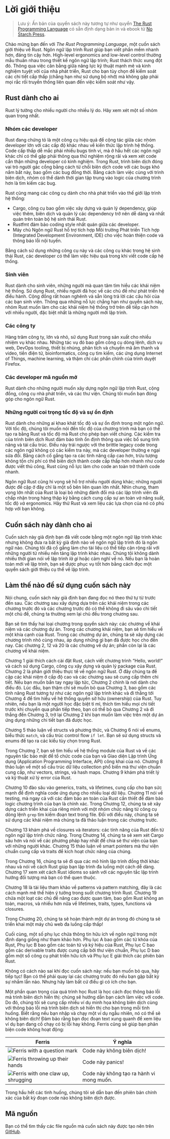 # Lời giới thiệu

> Lưu ý: Ấn bản của quyển sách này tương tự như quyển [The Rust Programming
> Language][nsprust] có sẵn định dạng bản in và ebook từ [No Starch
> Press][nsp].

[nsprust]: https://nostarch.com/rust
[nsp]: https://nostarch.com/

Chào mừng bạn đến với *The Rust Programming Language*, một cuốn sách giới thiệu về Rust.
Ngôn ngữ lập trình Rust giúp bạn viết phần mềm nhanh hơn, đáng tin cậy hơn.
High-level ergonomics and low-level control thường mẫu thuân nhau trong thiết kế ngôn
ngữ lập trình; Rust thách thức xung đột đó. Thông qua việc cân bằng giữa năng lực kỹ thuật
mạnh mẽ và kinh nghiệm tuyệt vời của nhà phát triển, Rust cho bạn tùy chọn để kiểm soát
các chi tiết cấp thấp (chẳng hạn như sử dụng bộ nhớ) mà không gặp phải mọi rắc rối
truyền thống liên quan đến việc kiểm soát như vậy.

## Rust dành cho ai

Rust lý tưởng cho nhiều người cho nhiều lý do. 
Hãy xem xét một số nhóm quan trọng nhất.

### Nhóm các developer

Rust đang chứng tỏ là một công cụ hiệu quả để cộng tác giữa các nhóm developer lớn
với các cấp độ khác nhau về kiến thức lập trình hệ thống. Code cấp thấp dễ mắc phải
nhiều bugs tinh vi, mà ở hầu hết các ngôn ngữ khác chỉ có thể gặp phải thông qua thử nghiệm
rộng rãi và xem xét code cẩn thận những developer có kinh nghiệm. Trong Rust, trình biên dịch
đóng vai trò người gác cổng bằng cách từ chối biên dịch code với các bugs khó nắm bắt này,
bao gồm các bug đồng thời. Bằng cách làm việc cùng với trình biên dịch, nhóm có thể dành thời
gian tập trung vào logic của chương trình hơn là tìm kiếm các bug.

Rust cũng mang các công cụ dành cho nhà phát triển vào thế giới lập trình hệ thống:

* Cargo, công cụ bao gồm việc xây dựng và quản lý dependency, giúp việc thêm, biên dịch và
  quản lý các dependency trở nên dễ dàng và nhất quán trên toàn bộ hệ sinh thái Rust.
* Rustfmt đảm bảo coding style nhất quán giữa các developer.
* Máy chủ Ngôn ngữ Rust hỗ trợ tích hợp Môi trường Phát triển Tích hợp (Integrated Development
  Environment, IDE) cho việc hoàn thiện code và thông báo lỗi nội tuyến.

Bằng cách sử dụng những công cụ này và các công cụ khác trong hệ sinh thái Rust, các developer
có thể làm việc hiệu quả trong khi viết code cấp hệ thống.

### Sinh viên

Rust dành cho sinh viên, những người mà quan tâm tìm hiểu các khái niệm hệ thống. Sử dụng Rust,
nhiều người đã học về các chủ đề như phát triển hệ điều hành. Cộng đồng rất hoan nghênh và sẵn
lòng trả lời các câu hỏi của các bạn sinh viên. Thông qua những nỗ lực chẳng hạn như quyển sách
này, nhóm Rust muốn làm cho các khái niệm hệ thống trở trên dễ tiếp cận hơn với nhiều người,
đặc biệt nhất là những người mới lập trình.

### Các công ty

Hàng trăm công ty, lớn và nhỏ, sử dụng Rust trong sản xuất cho nhiều nhiệm vụ khác nhau.
Những tác vụ đó bao gồm công cụ dòng lệnh, dịch vụ web, DevOps tooling, thiết bị nhúng,
phân tích và chuyển mã âm thanh và video, tiền điện tử, bioinformatics, công cụ tìm kiếm,
các ứng dụng Internet of Things, machine learning, và thậm chí các phần chính của trình
duyệt Firefox.

### Các developer mã nguồn mở

Rust dành cho những người muốn xây dựng ngôn ngữ lập trình Rust, cộng đồng, công cụ nhà phát triển,
và các thư viện. Chúng tôi muốn bạn đóng góp cho ngôn ngữ Rust.

### Những người coi trọng tốc độ và sự ổn định

Rust dành cho những ai khao khát tốc độ và sự ổn định trong một ngôn ngữ. Với tốc độ, chúng tôi
muốn nói đến tốc độ của chương trình mà bạn có thể tạo ra bằng Rust và tốc độ mà Rust cho phép
bạn viết chúng. Các kiểm tra của trình biên dịch Rust đảm bảo tính ổn định thông qua việc bổ sung
tính năng và tái cấu trúc. Điều này trái ngược với the brittle legacy code trong các ngôn ngữ
không có các kiểm tra này, mà các developer thường e ngại sửa đổi. Bằng cách cố gắng tạo ra các
tính năng cấp cao hơn, trừu tượng không tốn chi phí có thể biên dịch thành code cấp thấp hơn nhanh
như code được viết thủ công, Rust cũng nỗ lực làm cho code an toàn trở thành code nhanh.

Ngôn ngữ Rust cũng hi vọng sẽ hỗ trợ nhiều người dùng khác; những người được đề cập ở đây chỉ là
một số bên liên quan lớn nhất. Nhìn chung, tham vọng lớn nhất của Rust là loại bỏ những đánh đổi
mà các lập trình viên đã chấp nhận trong hàng thập kỷ bằng cách cung cấp sự an toàn *và* năng suất,
tốc độ *và* ergonomics. Hãy thử Rust và xem liệu các lựa chọn của nó có phù hợp với bạn không.

## Cuốn sách này dành cho ai

Cuốn sách này giả định bạn đã viết code bằng một ngôn ngữ lập trình khác nhưng không đưa ra bất
kỳ giả định nào về ngôn ngữ lập trình đó là ngôn ngữ nào. Chúng tôi đã cố gắng làm cho tài liệu
có thể tiếp cận rộng rãi với những người từ nhiều nền tảng lập trình khác nhau. Chúng tôi không
dành nhiều thời gian nói về lập trình *là gì* hoặc cảm nghĩ về nó. Nếu bạn là hoàn toàn mới về
lập trình, bạn sẽ được phục vụ tốt hơn bằng cách đọc một quyển sách giới thiệu cụ thể về lập
trình.

## Làm thế nào để sử dụng cuốn sách này

Nói chung, cuốn sách này giả định bạn đang đọc nó theo thứ tự từ trước đến sau. Các chương sau
xây dựng dựa trên các khái niệm trong các chương trước đó và các chương trước đó có thể không
đi sâu vào chi tiết một chủ đề, chúng ta thường xem lại chủ đều trong chương sau.

Bạn sẽ tìm thấy hai loại chương trong quyển sách này: các chương về khái niệm và các chương
dự án. Trong các chương khái niệm, bạn sẽ tìm hiểu về một khía cạnh của Rust. Trong các chương
dự án, chúng ta sẽ xây dựng các chương trình nhỏ cùng nhau, áp dụng những gì bạn đã được học
cho đến nay. Các chương 2, 12 và 20 là các chương về dự án; phần còn lại là các chương về khái niệm.

Chương 1 giải thích cách cài đặt Rust, cách viết chương trình “Hello, world!” và
cách sử dụng Cargo, công cụ xây dựng và quản lý package của Rust. Chương 2 là phần
giới thiệu thực tế về ngôn ngữ Rust. Ở đây chúng ta đề cập các khái niệm ở cấp độ cao
và các chương sau sẽ cung cấp thêm chi tiết. Nếu bạn muốn bẩn tay ngay lập tức, Chương 2
chính là nơi dành cho điều đó. Lúc đầu, bạn thậm chí sẽ muốn bỏ qua Chương 3, bao gồm các
tính năng Rust tương tự như các ngôn ngữ lập trình khác và đi thẳng tới Chương 4 để 
tìm hiểu về hệ thống quyền sở hữu (ownership) của Rust. Tuy nhiên, nếu bạn là một người
học đặc biệt tỉ mỉ, thích tìm hiểu mọi chi tiết trước khi chuyển qua phần tiếp theo, 
bạn có thể bỏ qua Chương 2 và đi thẳng đến Chương 3, trở lại Chương 2 khi bạn muốn 
làm việc trên một dự án ứng dụng những chi tiết bạn đã được học.

Chương 5 thảo luận về structs và phương thức, và Chương 6 nói về enums, biểu thức `match`,
và cấu trúc control flow `if let`. Bạn sẽ sử dụng structs và enums để tạo ra các kiểu tùy 
chọn trong Rust.

Trong Chương 7, bạn sẽ tìm hiểu về hệ thống module của Rust và về các nguyên tắc bảo mật để
tổ chức code của bạn và Giao diện Lập trình Ứng dụng (Application Programming Interface, API)
công khai của nó. Chương 8 thảo luận về một số cấu trúc dữ liệu collection phổ biến mà thư viện
chuẩn cung cấp, như vectors, strings, và hash maps. Chương 9 khám phá triết lý và kỹ thuật
xử lý error của Rust.

Chương 10 đào sâu vào generics, traits, và lifetimes, cung cấp cho bạn sức mạnh để định nghĩa
code ứng dụng cho nhiều loại dữ liệu. Chương 11 nói về testing, mà ngay cả với các đảm bảo an
toàn của Rust cần thiết để đảm bảo logic chương trình của bạn là chính xác. Trong Chương 12,
chúng ta sẽ xây dựng cách triển khai của riêng mình với một nhóm chức năng từ công cụ dòng lệnh
`grep` tìm kiếm đoạn text trong file. Đối với điều này, chúng ta sẽ sử dụng các khái niệm mà
chúng ta đã thảo luận trong các chương trước.

Chương 13 khám phá về closures và iterators: các tính năng của Rust đến từ ngôn ngữ lập trình
chức năng. Trong Chương 14, chúng ta sẽ xem xét Cargo sâu hơn và nói về các phương pháp hay nhất
để chia sẻ thư viện của bạn với những người khác. Chương 15 thảo luận về smart pointers mà thư
viện chuẩn cung cấp và traits để kích hoạt chức năng của chúng.

Trong Chương 16, chúng ta sẽ đi qua các mô hình lập trình đồng thời khác nhau và nói về cách Rust
giúp bạn lập trình đa luồng một cách dễ dàng. Chương 17 xem xét cách Rust idioms so sánh với các
nguyên tắc lập trình hướng đối tượng mà bạn có thể quen thuộc.

Chương 18 là tài liệu tham khảo về patterns và pattern matching, đây là các cách mạnh mẽ thể hiện
ý tưởng trong suốt chương trình Rust. Chương 19 chứa một loạt các chủ đề nâng cao được quan tâm,
bao gồm Rust không an toàn, macros, và nhiều hơn nữa về lifetimes, traits, types, functions
và closures.

Trong Chương 20, chúng ta sẽ hoàn thành một dự án trong đó chúng ta sẽ triển khai một máy chủ web
đa luồng cấp thấp!

Cuối cùng, một số phụ lục chứa thông tin hữu ích về ngôn ngữ trong một định dạng giống như tham
khảo hơn. Phụ lục A bao gồm các từ khóa của Rust, Phụ lục B bao gồm các toán tử và ký hiệu của Rust,
Phụ lục C bao gồm các derivable traits được cung cấp bởi thư viện chuẩn, Phụ lục D bao gồm một số công
cụ phát triển hữu ích và Phụ lục E giải thích các phiên bản Rust.

Không có cách nào sai khi đọc cuốn sách này: nếu bạn muốn bỏ qua, hãy tiếp tục!
Bạn có thể phải quay lại các chương trước đó nếu bạn gặp bất kỳ sự nhầm lẫn nào.
Nhưng hãy làm bất cứ điều gì có ích cho bạn.

<span id="ferris"></span>

Một phần quan trọng của quá trình học Rust là học cách đọc thông báo lỗi mà trình biên dịch
hiển thị: chúng sẽ hướng dẫn bạn cách làm việc với code.
Do đó, chúng tôi sẽ cung cấp nhiều ví dụ minh họa không biên dịch cùng với thông báo lỗi mà
trình biên dịch sẽ hiển thị cho bạn trong mỗi tình huống. Biết rằng nếu bạn nhập và chạy một 
ví dụ ngẫu nhiên, nó có thể sẽ không biên dịch! Đảm bảo rằng bạn đọc đoạn text xung quanh để
xem liệu ví dụ bạn đang cố chạy có bị lỗi hay không. Ferris cũng sẽ giúp bạn phân biện code
không hoạt động:

| Ferris                                                                                                           | Ý nghĩa                                          |
|------------------------------------------------------------------------------------------------------------------|--------------------------------------------------|
| <img src="img/ferris/does_not_compile.svg" class="ferris-explain" alt="Ferris with a question mark"/>            | Code này không biên dịch!                        |
| <img src="img/ferris/panics.svg" class="ferris-explain" alt="Ferris throwing up their hands"/>                   | Code này panics!                                 |
| <img src="img/ferris/not_desired_behavior.svg" class="ferris-explain" alt="Ferris with one claw up, shrugging"/> | Code này không tạo ra hành vi mong muốn.         |

Trong hầu hết các tình huống, chúng tôi sẽ dẫn bạn đến phiên bản chính xác
của bất kỳ đoạn code nào không biên dịch được.

## Mã nguồn

Bạn có thể tìm thấy các file nguồn mà cuốn sách này được tạo nên trên
[GitHub][book].

[book]: https://github.com/rust-lang/book/tree/main/src
